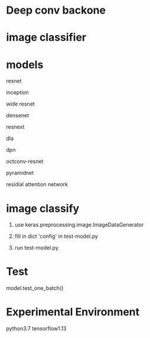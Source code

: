 # Deep conv backone
# image classifier

# models

resnet

inception

wide resnet

densenet

resnext

dla

dpn

octconv-resnet

pyramidnet

residial attention network

# image classify

1) use keras.preprocessing.image.ImageDataGenerator

2) fill in dict 'config' in test-model.py

3) run test-model.py

# Test
model.test_one_batch()

# Experimental Environment
python3.7 tensorflow1.13

